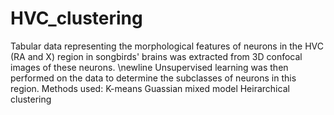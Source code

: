 # HVC_clustering

Tabular data representing the morphological features of neurons in the HVC (RA and X) region in songbirds' brains was extracted from 3D confocal images of these neurons.
\newline
Unsupervised learning was then performed on the data to determine the subclasses of neurons in this region.
Methods used:
K-means
Guassian mixed model
Heirarchical clustering
